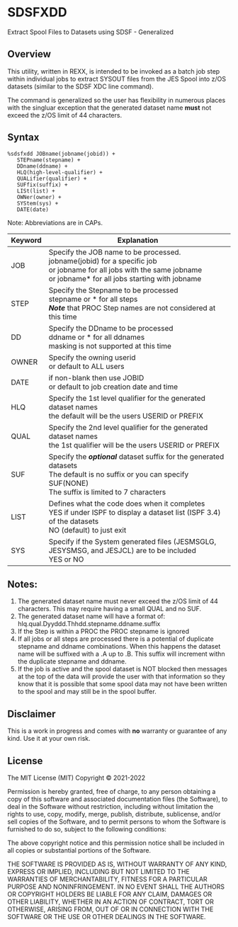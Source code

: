 # SDSFXDD
Extract Spool Files to Datasets using SDSF - Generalized

## Overview
This utility, written in REXX, is intended to be invoked as a batch job step
within individual jobs to extract SYSOUT files from the JES Spool into z/OS
datasets (similar to the SDSF XDC line command).

The command is generalized so the user has flexibility in numerous places with
the singluar exception that the generated dataset name  **must** not exceed
the z/OS limit of 44 characters.

## Syntax

```
%sdsfxdd JOBname(jobname(jobid)) +
   STEPname(stepname) +
   DDname(ddname) +
   HLQ(high-level-qualifier) +
   QUALifier(qualifier) +
   SUFfix(suffix) +
   LISt(list) +
   OWNer(owner) +
   SYStem(sys) +
   DATE(date)
```

Note: Abbreviations are in CAPs.

 | Keyword | Explanation |
 | --- | --- |
 | JOB   | Specify the JOB name to be processed.   <br />  jobname(jobid) for a specific job <br />  or  jobname for all jobs with the same jobname <br />  or jobname* for all jobs starting with jobname |
 | STEP | Specify the Stepname to be processed <br /> stepname or * for all steps <br /> ***Note*** that PROC Step names are not considered at this time |
 | DD | Specify the DDname to be processed <br /> ddname or * for all ddnames <br /> masking is not supported at this time |
 | OWNER | Specify the owning userid <br /> or default to ALL users |
 | DATE | if non-blank then use JOBID <br> or default to job creation date and time |
 | HLQ | Specify the 1st level qualifier for the generated dataset names <br /> the default  will be the users USERID or PREFIX <br />
 | QUAL | Specify the 2nd level qualifier for the generated dataset names <br /> the 1st qualifier will be the users USERID or PREFIX <br />
 | SUF | Specify the ***optional*** dataset suffix for the generated datasets <br />The default is no suffix or you can specify SUF(NONE) <br /> The suffix is limited to 7 characters |
 | LIST | Defines what the code does when it completes <br /> YES if under ISPF to display a dataset list (ISPF 3.4) of the datasets <br /> NO (default) to just exit |
 | SYS | Specify if the System generated files (JESMSGLG, JESYSMSG, and JESJCL) are to be included <br /> YES or NO |

 ## Notes:

 1. The generated dataset name must never exceed the z/OS limit of 44 characters. This may require having a small QUAL and no SUF.
 2. The generated dataset name will have a format of: hlq.qual.Dyyddd.Thhdd.stepname.ddname.suffix
 3. If the Step is within a PROC the PROC stepname is ignored
 4. If all jobs or all steps are processed there is a potential of duplicate stepname and ddname combinations. When this happens the dataset name will be suffixed with a .A up to .B. This suffix will increment withn the duplicate stepname and ddname.
 5. If the job is active and the spool dataset is NOT blocked then messages at the top of the data will provide the user
     with that information so they know that it is possible that some spool data may not have been written to the spool
     and may still be in the spool buffer.

 ## Disclaimer

 This is a work in progress and comes with **no** warranty or guarantee of any kind. Use it at your own risk.

 ## License

The MIT License (MIT)
Copyright © 2021-2022 <copyright holders>

Permission is hereby granted, free of charge, to any person obtaining a copy of this software and associated
documentation files (the Software), to deal in the Software without restriction, including without
limitation the rights to use, copy, modify, merge, publish, distribute, sublicense, and/or sell
copies of the Software, and to permit persons to whom the Software is furnished to do so,
subject to the following conditions:

The above copyright notice and this permission notice shall be included in all copies or substantial
portions of the Software.

THE SOFTWARE IS PROVIDED AS IS, WITHOUT WARRANTY OF ANY KIND, EXPRESS OR IMPLIED,
INCLUDING BUT NOT LIMITED TO THE WARRANTIES OF MERCHANTABILITY, FITNESS FOR A
PARTICULAR PURPOSE AND NONINFRINGEMENT. IN NO EVENT SHALL THE AUTHORS OR COPYRIGHT
HOLDERS BE LIABLE FOR ANY CLAIM, DAMAGES OR OTHER LIABILITY, WHETHER IN AN ACTION OF
CONTRACT, TORT OR OTHERWISE, ARISING FROM, OUT OF OR IN CONNECTION WITH THE SOFTWARE
OR THE USE OR OTHER DEALINGS IN THE SOFTWARE.

